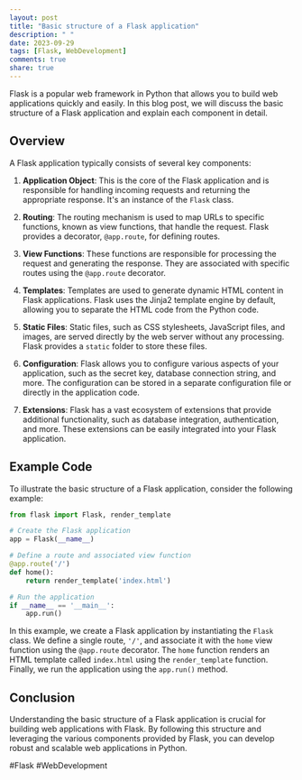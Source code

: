 ```yaml
---
layout: post
title: "Basic structure of a Flask application"
description: " "
date: 2023-09-29
tags: [Flask, WebDevelopment]
comments: true
share: true
---
```


Flask is a popular web framework in Python that allows you to build web applications quickly and easily. In this blog post, we will discuss the basic structure of a Flask application and explain each component in detail.

## Overview

A Flask application typically consists of several key components:

1. **Application Object**: This is the core of the Flask application and is responsible for handling incoming requests and returning the appropriate response. It's an instance of the `Flask` class.

2. **Routing**: The routing mechanism is used to map URLs to specific functions, known as view functions, that handle the request. Flask provides a decorator, `@app.route`, for defining routes.

3. **View Functions**: These functions are responsible for processing the request and generating the response. They are associated with specific routes using the `@app.route` decorator.

4. **Templates**: Templates are used to generate dynamic HTML content in Flask applications. Flask uses the Jinja2 template engine by default, allowing you to separate the HTML code from the Python code.

5. **Static Files**: Static files, such as CSS stylesheets, JavaScript files, and images, are served directly by the web server without any processing. Flask provides a `static` folder to store these files.

6. **Configuration**: Flask allows you to configure various aspects of your application, such as the secret key, database connection string, and more. The configuration can be stored in a separate configuration file or directly in the application code.

7. **Extensions**: Flask has a vast ecosystem of extensions that provide additional functionality, such as database integration, authentication, and more. These extensions can be easily integrated into your Flask application.

## Example Code

To illustrate the basic structure of a Flask application, consider the following example:

```python
from flask import Flask, render_template

# Create the Flask application
app = Flask(__name__)

# Define a route and associated view function
@app.route('/')
def home():
    return render_template('index.html')

# Run the application
if __name__ == '__main__':
    app.run()
```

In this example, we create a Flask application by instantiating the `Flask` class. We define a single route, `'/'`, and associate it with the `home` view function using the `@app.route` decorator. The `home` function renders an HTML template called `index.html` using the `render_template` function. Finally, we run the application using the `app.run()` method.

## Conclusion

Understanding the basic structure of a Flask application is crucial for building web applications with Flask. By following this structure and leveraging the various components provided by Flask, you can develop robust and scalable web applications in Python.

#Flask #WebDevelopment